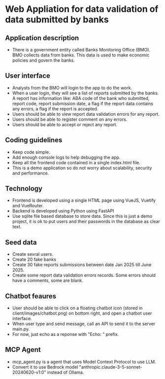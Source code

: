 # Web Appliation for data validation of data submitted by banks

## Application description
- There is a government entity called Banks Monitoring Office (BMO). BMO collects data from banks. This data is used to make economic policies and govern the banks. 


## User interface
- Analysts from the BMO will login to the app to do the work.
- When a user login, they will see a list of reports submitted by the banks. A report has information like: ABA code of the bank who submitted, report code, report submission date, a flag if the report data contains any errors, a flag if the report is accepted. 
- Users should be able to view report data validation errors for any report. 
- Users should be able to register comment on any errors. 
- Users should be able to accept or reject any report.

## Coding guidelines
- Keep code simple.
- Add enough console logs to help debugging the app.
- Keep all the frontend code contained in a single index.html file. 
- This is a demo application so do not worry about scalability, security and performance.

## Technology 
- Frontend is developed using a single HTML page using VueJS, Vuetify and VueRouter. 
- Backend is developed using Python using FastAPI
- Use sqlite file based database to store data. Since this is just a demo project, it is ok to put users and their passwords in the database as clear text.


## Seed data
- Create sevral users.
- Create 20 fake banks
- Create 30 fake reports submissions between date Jan 2025 till June 2025.
- Create some report data validation errors records. Some errors should have a comments, some are blank.


## Chatbot feaures
- User should be able to click on a floating chatbot icon (stored in client/images/chatbot.png) on bottom right, and open a chatbot user interface.
- When user type and send message, call an API to send it to the server main.py.
- For now, just echo as a reponse with "Echo: " prefix.

## MCP Agent
- mcp_agent.py is a agent that uses Model Context Protocol to use LLM.
- Convert it to use Bedrock model "anthropic.claude-3-5-sonnet-20240620-v1:0" instead of Ollama.